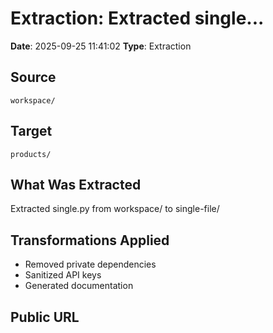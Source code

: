 # Extraction: Extracted single...

**Date**: 2025-09-25 11:41:02
**Type**: Extraction

## Source
`workspace/`

## Target
`products/`

## What Was Extracted
Extracted single.py from workspace/ to single-file/

## Transformations Applied
- Removed private dependencies
- Sanitized API keys
- Generated documentation

## Public URL

